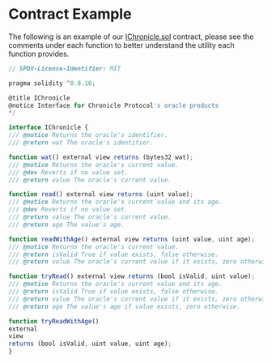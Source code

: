 # Contract Example


The following is an example of our [IChronicle.sol](https://github.com/chronicleprotocol/chronicle-std/blob/ea9afe78a1d33245afcdbcc3f530ee9cbd7cde28/src/IChronicle.sol) contract, please see the comments under each function to better understand the utility each function provides. 

```js
// SPDX-License-Identifier: MIT

pragma solidity ^0.8.16;

@title IChronicle
@notice Interface for Chronicle Protocol's oracle products
*/

interface IChronicle {
/// @notice Returns the oracle's identifier.
/// @return wat The oracle's identifier.

function wat() external view returns (bytes32 wat);
/// @notice Returns the oracle's current value.
/// @dev Reverts if no value set.
/// @return value The oracle's current value.

function read() external view returns (uint value);
/// @notice Returns the oracle's current value and its age.
/// @dev Reverts if no value set.
/// @return value The oracle's current value.
/// @return age The value's age.

function readWithAge() external view returns (uint value, uint age);
/// @notice Returns the oracle's current value.
/// @return isValid True if value exists, false otherwise.
/// @return value The oracle's current value if it exists, zero otherwise.

function tryRead() external view returns (bool isValid, uint value);
/// @notice Returns the oracle's current value and its age.
/// @return isValid True if value exists, false otherwise.
/// @return value The oracle's current value if it exists, zero otherwise.
/// @return age The value's age if value exists, zero otherwise.

function tryReadWithAge()
external
view
returns (bool isValid, uint value, uint age);
}
```


